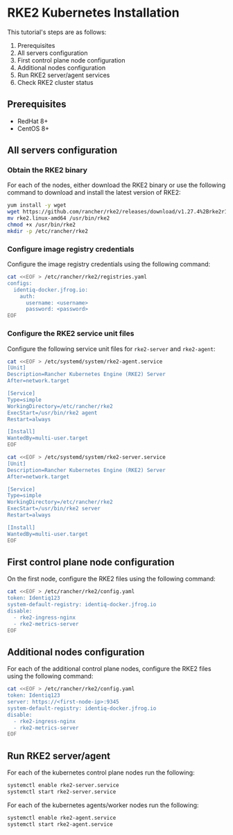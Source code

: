 # RKE2 Kubernetes Installation 
This tutorial's steps are as follows:
1. Prerequisites
2. All servers configuration
3. First control plane node configuration
4. Additional nodes configuration
6. Run RKE2 server/agent services
7. Check RKE2 cluster status

## Prerequisites
* RedHat 8+
* CentOS 8+

## All servers configuration

### Obtain the RKE2 binary
For each of the nodes, either download the RKE2 binary or use the following command to download and install the latest version of RKE2:
```bash
yum install -y wget
wget https://github.com/rancher/rke2/releases/download/v1.27.4%2Brke2r1/rke2.linux-amd64
mv rke2.linux-amd64 /usr/bin/rke2
chmod +x /usr/bin/rke2
mkdir -p /etc/rancher/rke2
```

### Configure image registry credentials
Configure the image registry credentials using the following command:
```bash
cat <<EOF > /etc/rancher/rke2/registries.yaml
configs:
  identiq-docker.jfrog.io:
    auth:
      username: <username>
      password: <password>
EOF
```

### Configure the RKE2 service unit files
Configure the following service unit files for `rke2-server` and `rke2-agent`:
```bash
cat <<EOF > /etc/systemd/system/rke2-agent.service
[Unit]
Description=Rancher Kubernetes Engine (RKE2) Server
After=network.target

[Service]
Type=simple
WorkingDirectory=/etc/rancher/rke2
ExecStart=/usr/bin/rke2 agent
Restart=always

[Install]
WantedBy=multi-user.target
EOF

cat <<EOF > /etc/systemd/system/rke2-server.service
[Unit]
Description=Rancher Kubernetes Engine (RKE2) Server
After=network.target

[Service]
Type=simple
WorkingDirectory=/etc/rancher/rke2
ExecStart=/usr/bin/rke2 server
Restart=always

[Install]
WantedBy=multi-user.target
EOF
```

## First control plane node configuration
On the first node, configure the RKE2 files using the following command:
```bash
cat <<EOF > /etc/rancher/rke2/config.yaml
token: Identiq123
system-default-registry: identiq-docker.jfrog.io
disable:
  - rke2-ingress-nginx
  - rke2-metrics-server
EOF
```

## Additional nodes configuration
For each of the additional control plane nodes, configure the RKE2 files using the following command:
```bash
cat <<EOF > /etc/rancher/rke2/config.yaml
token: Identiq123
server: https://<first-node-ip>:9345
system-default-registry: identiq-docker.jfrog.io
disable:
  - rke2-ingress-nginx
  - rke2-metrics-server
EOF
```

## Run RKE2 server/agent
For each of the kubernetes control plane nodes run the following:
```bash
systemctl enable rke2-server.service
systemctl start rke2-server.service
```

For each of the kubernetes agents/worker nodes run the following:
```bash
systemctl enable rke2-agent.service
systemctl start rke2-agent.service
```

